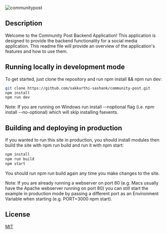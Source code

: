 ![communitypost](https://user-images.githubusercontent.com/126908332/225225840-3ed84c53-1727-46cb-a5ca-a06f784db473.png)

## Description

Welcome to the Community Post Backend Application! This application is designed to provide the backend functionality for a social media application. This readme file will provide an overview of the application's features and how to use them.

## Running locally in development mode
To get started, just clone the repository and run npm install && npm run dev:

```bash 
git clone https://github.com/sakkurthi-sashank/community-post.git
npm install
npm run dev
```

Note: If you are running on Windows run install --noptional flag (i.e. npm install --no-optional) which will skip installing fsevents.

## Building and deploying in production
If you wanted to run this site in production, you should install modules then build the site with npm run build and run it with npm start:

```bash
npm install
npm run build
npm start
```

You should run npm run build again any time you make changes to the site.

Note: If you are already running a webserver on port 80 (e.g. Macs usually have the Apache webserver running on port 80) you can still start the example in production mode by passing a different port as an Environment Variable when starting (e.g. PORT=3000 npm start).

## License

[MIT](https://choosealicense.com/licenses/mit/)
